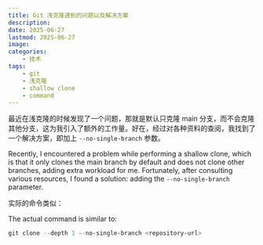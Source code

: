 ```yaml
---
title: Git 浅克隆遇到的问题以及解决方案
description:
date: 2025-06-27
lastmod: 2025-06-27
image:
categories:
    - 技术
tags:
    - git
    - 浅克隆
    - shallow clone
    - command
---
```


最近在浅克隆的时候发现了一个问题，那就是默认只克隆 main 分支，而不会克隆其他分支，这为我引入了额外的工作量。好在，经过对各种资料的查阅，我找到了一个解决方案，即加上 `--no-single-branch` 参数。

Recently, I encountered a problem while performing a shallow clone, which is that it only clones the main branch by default and does not clone other branches, adding extra workload for me. Fortunately, after consulting various resources, I found a solution: adding the `--no-single-branch` parameter.

实际的命令类似：

The actual command is similar to:

```powershell
git clone --depth 1 --no-single-branch <repository-url>
```

